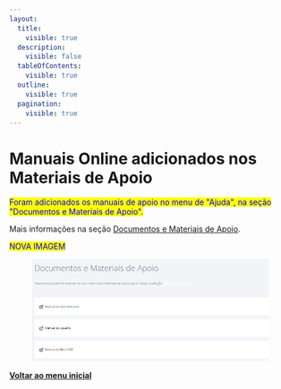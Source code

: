 ```yaml
---
layout:
  title:
    visible: true
  description:
    visible: false
  tableOfContents:
    visible: true
  outline:
    visible: true
  pagination:
    visible: true
---
```


# Manuais Online adicionados nos Materiais de Apoio

<mark style="color:blue;">Foram adicionados os manuais de apoio no menu de "Ajuda", na seção "Documentos e Materiais de Apoio".</mark>

Mais informações na seção [Documentos e Materiais de Apoio](../../portal/ajuda/documentos-e-materiais-de-apoio.md).

<mark style="color:blue;">NOVA IMAGEM</mark>

<figure><img src="../../../.gitbook/assets/image (1) (1) (1) (1) (1) (1) (1) (1) (1) (1) (1) (1) (1) (1) (1) (1) (1) (1).png" alt=""><figcaption></figcaption></figure>

[**Voltar ao menu inicial**](./)
